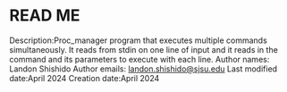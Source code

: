 
# READ ME


Description:Proc_manager program that executes multiple commands simultaneously. It reads from stdin on one line of input and it reads in the command and its parameters to execute with each line.
Author names: Landon Shishido
Author emails: landon.shishido@sjsu.edu
Last modified date:April 2024
Creation date:April 2024

